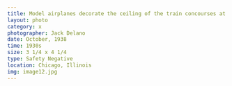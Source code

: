```yaml
---
title: Model airplanes decorate the ceiling of the train concourses at Union Station
layout: photo
category: x
photographer: Jack Delano
date: October, 1938
time: 1930s
size: 3 1/4 x 4 1/4
type: Safety Negative
location: Chicago, Illinois
img: image12.jpg
---
```



